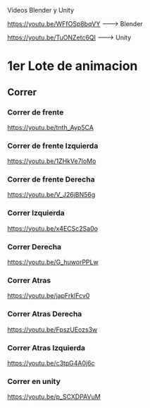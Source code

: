 Videos Blender y Unity

https://youtu.be/WFfOSp8bqVY ---> Blender

https://youtu.be/TuONZetc6QI ---> Unity


# 1er Lote de animacion

## Correr 
### Correr de frente 
https://youtu.be/tnth_Ayp5CA

### Correr de frente Izquierda 
https://youtu.be/1ZHkVe7IoMo

### Correr de frente Derecha
https://youtu.be/V_J26jBN56g

### Correr Izquierda 
https://youtu.be/x4ECSc2Sa0o

### Correr Derecha
https://youtu.be/G_huworPPLw

### Correr Atras
https://youtu.be/japFrklFcv0

### Correr Atras Derecha
https://youtu.be/FpszUEozs3w

### Correr Atras Izquierda
https://youtu.be/c3tpG4A0j6c

### Correr en unity
https://youtu.be/p_SCXDPAVuM
